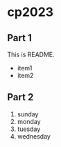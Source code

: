 # cp2023
## Part 1
This is README.
- item1
- item2

## Part 2
1. sunday
1. monday
1. tuesday
1. wednesday